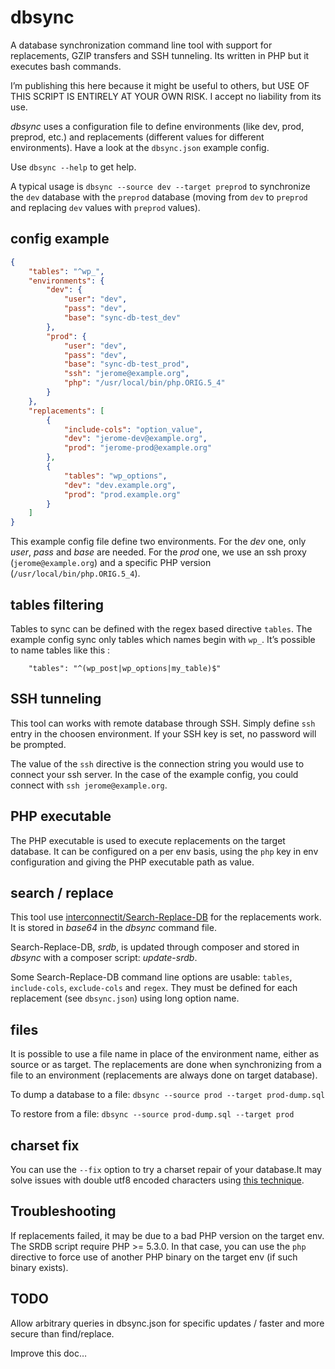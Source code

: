 # dbsync

A database synchronization command line tool with support for replacements, GZIP transfers and SSH tunneling. Its written in PHP but it executes bash commands.

I’m publishing this here because it might be useful to others, but USE OF THIS SCRIPT IS ENTIRELY AT YOUR OWN RISK. I accept no liability from its use.

*dbsync* uses a configuration file to  define environments (like dev, prod, preprod, etc.) and replacements (different values for different environments). Have a look at the `dbsync.json` example config.

Use `dbsync --help` to get help.

A typical usage is `dbsync --source dev --target preprod` to synchronize the `dev` database with the `preprod` database (moving from `dev` to `preprod` and replacing `dev` values with `preprod` values).

## config example

```json
{
    "tables": "^wp_",
    "environments": {
        "dev": {
            "user": "dev",
            "pass": "dev",
            "base": "sync-db-test_dev"
        },
        "prod": {
            "user": "dev",
            "pass": "dev",
            "base": "sync-db-test_prod",
            "ssh": "jerome@example.org",
            "php": "/usr/local/bin/php.ORIG.5_4"
        }
    },
    "replacements": [
        {
            "include-cols": "option_value",
            "dev": "jerome-dev@example.org",
            "prod": "jerome-prod@example.org"
        },
        {
            "tables": "wp_options",
            "dev": "dev.example.org",
            "prod": "prod.example.org"
        }
    ]
}
```

This example config file define two environments. For the *dev* one, only *user*, *pass*
and *base* are needed. For the *prod* one, we use an ssh proxy (`jerome@example.org`)
and a specific PHP version (`/usr/local/bin/php.ORIG.5_4`).

## tables filtering

Tables to sync can be defined with the regex based directive `tables`. The
example config sync only tables which names begin with `wp_`. It’s possible
to name tables like this :

```
    "tables": "^(wp_post|wp_options|my_table)$"
```

## SSH tunneling

This tool can works with remote database through SSH. Simply define `ssh` entry
in the choosen environment. If your SSH key is set, no password will be prompted.

The value of the `ssh` directive is the connection string you would use to
connect your ssh server. In the case of the example config, you could connect
with `ssh jerome@example.org`.

## PHP executable

The PHP executable is used to execute replacements on the target database.
It can be configured on a per env basis, using the `php` key
in env configuration and giving the PHP executable path as value.

## search / replace

This tool use [interconnectit/Search-Replace-DB](https://github.com/interconnectit/Search-Replace-DB) for the replacements work. It is stored in *base64* in the *dbsync* command file.

Search-Replace-DB, *srdb*, is updated through composer and stored in *dbsync* with a composer script: *update-srdb*.

Some Search-Replace-DB command line options are usable: `tables`, `include-cols`, `exclude-cols` and `regex`. They must be defined for each replacement (see `dbsync.json`) using long option name.

## files

It is possible to use a file name in place of the environment name, either as source or as target. The replacements are done when synchronizing from a file to an environment (replacements are always done on target database).

To dump a database to a file: `dbsync --source prod --target prod-dump.sql`

To restore from a file: `dbsync --source prod-dump.sql --target prod`

## charset fix

You can use the `--fix` option to try a charset repair of your database.It may solve issues with double utf8 encoded characters using [this technique](http://blog.hno3.org/2010/04/22/fixing-double-encoded-utf-8-data-in-mysql/).

## Troubleshooting

If replacements failed, it may be due to a bad PHP version on the target env.
The SRDB script require PHP >= 5.3.0. In that case, you can use the `php` directive to
force use of another PHP binary on the target env (if such binary exists).

## TODO

Allow arbitrary queries in dbsync.json for specific updates / faster and more secure than find/replace.

Improve this doc…
